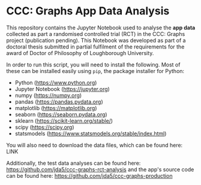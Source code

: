 # CCC: Graphs App Data Analysis

This repository contains the Jupyter Notebook used to analyse the **app data** collected as part a randomised controlled trial (RCT) in the CCC: Graphs project (publication pending). This Notebook was developed as part of a doctoral thesis submitted in partial fulfilment of the requirements for the award of Doctor of Philosophy of Loughborough University.

In order to run this script, you will need to install the following. Most of these can be installed easily using `pip`, the package installer for Python:

* Python (https://www.python.org)
* Jupyter Notebook (https://jupyter.org)
* numpy (https://numpy.org)
* pandas (https://pandas.pydata.org)
* matplotlib (https://matplotlib.org)
* seaborn (https://seaborn.pydata.org)
* sklearn (https://scikit-learn.org/stable/)
* scipy (https://scipy.org)
* statsmodels (https://www.statsmodels.org/stable/index.html)

You will also need to download the data files, which can be found here: LINK

Additionally, the test data analyses can be found here: https://github.com/jda5/ccc-graphs-rct-analysis and the app's source code can be found here: https://github.com/jda5/ccc-graphs-production

